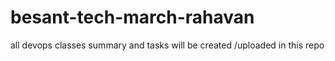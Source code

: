 # besant-tech-march-rahavan
all devops classes summary and tasks will be created /uploaded in  this repo
